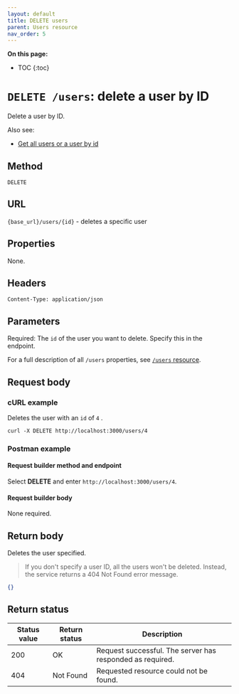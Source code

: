 ```yaml
---
layout: default
title: DELETE users
parent: Users resource
nav_order: 5
---
```


**On this page:**

- TOC
{:toc}

# `DELETE /users`: delete a user by ID

Delete a user by ID.

Also see:

- [Get all users or a user by id](./users-get.md)

## Method

`DELETE`

## URL

`{base_url}/users/{id}` - deletes a specific user

## Properties

None.

## Headers

`Content-Type: application/json`

## Parameters

Required: The `id` of the user you want to delete. Specify this in the endpoint.

For a full description of all `/users` properties, see [`/users` resource](./users-resource.md#parameters).

## Request body

### cURL example

Deletes the user with an `id` of `4` .

```shell
curl -X DELETE http://localhost:3000/users/4
```

### Postman example

#### Request builder method and endpoint

Select **DELETE** and enter  `http://localhost:3000/users/4`.

#### Request builder body

None required.

## Return body

Deletes the user specified.

> If you don't specify a user ID, all the users won't be deleted. Instead, the service returns a 404 Not Found error message.

```json
{}
```

## Return status

| Status value | Return status | Description                                               |
| ------------ | ------------- | --------------------------------------------------------- |
| 200          | OK            | Request successful. The server has responded as required. |
| 404          | Not Found     | Requested resource could not be found.                    |

